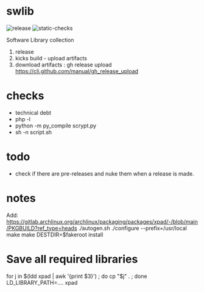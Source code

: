 # swlib

![release](https://github.com/TortugaLabs/swlib/actions/workflows/release.yaml/badge.svg)
![static-checks](https://github.com/TortugaLabs/swlib/actions/workflows/static-checks.yaml/badge.svg)

Software Library collection


1. release
2. kicks build - upload artifacts
3. download artifacts : gh release upload
  https://cli.github.com/manual/gh_release_upload


# checks

- technical debt
- php -l
- python -m py_compile scrypt.py
- sh -n script.sh

# todo

- check if there are pre-releases and nuke them when a release is made.


# notes

Add: https://gitlab.archlinux.org/archlinux/packaging/packages/xpad/-/blob/main/PKGBUILD?ref_type=heads
./autogen.sh
./configure --prefix=/usr/local
make
make DESTDIR=$fakeroot install

# Save all required libraries
for j in $(ldd xpad | awk '{print $3}') ; do cp "$j" . ; done
LD_LIBRARY_PATH=.... xpad




